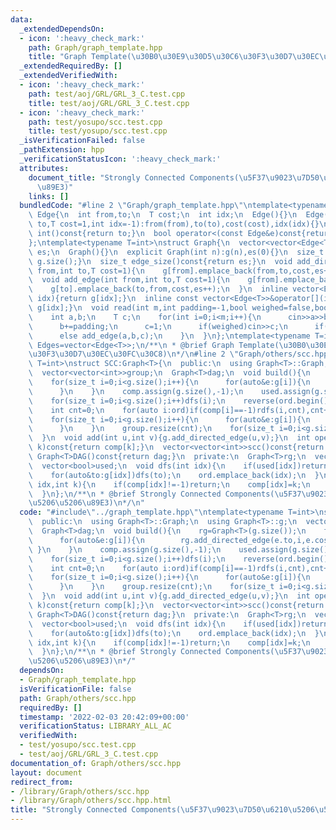 ```yaml
---
data:
  _extendedDependsOn:
  - icon: ':heavy_check_mark:'
    path: Graph/graph_template.hpp
    title: "Graph Template(\u30B0\u30E9\u30D5\u30C6\u30F3\u30D7\u30EC\u30FC\u30C8)"
  _extendedRequiredBy: []
  _extendedVerifiedWith:
  - icon: ':heavy_check_mark:'
    path: test/aoj/GRL/GRL_3_C.test.cpp
    title: test/aoj/GRL/GRL_3_C.test.cpp
  - icon: ':heavy_check_mark:'
    path: test/yosupo/scc.test.cpp
    title: test/yosupo/scc.test.cpp
  _isVerificationFailed: false
  _pathExtension: hpp
  _verificationStatusIcon: ':heavy_check_mark:'
  attributes:
    document_title: "Strongly Connected Components(\u5F37\u9023\u7D50\u6210\u5206\u5206\
      \u89E3)"
    links: []
  bundledCode: "#line 2 \"Graph/graph_template.hpp\"\ntemplate<typename T=int>\nstruct\
    \ Edge{\n  int from,to;\n  T cost;\n  int idx;\n  Edge(){}\n  Edge(int from,int\
    \ to,T cost=1,int idx=-1):from(from),to(to),cost(cost),idx(idx){}\n  operator\
    \ int()const{return to;}\n  bool operator<(const Edge&e)const{return cost<e.cost;}\n\
    };\ntemplate<typename T=int>\nstruct Graph{\n  vector<vector<Edge<T>>>g;\n  int\
    \ es;\n  Graph(){}\n  explicit Graph(int n):g(n),es(0){}\n  size_t size()const{return\
    \ g.size();}\n  size_t edge_size()const{return es;}\n  void add_directed_edge(int\
    \ from,int to,T cost=1){\n    g[from].emplace_back(from,to,cost,es++);\n  }\n\
    \  void add_edge(int from,int to,T cost=1){\n    g[from].emplace_back(from,to,cost,es);\n\
    \    g[to].emplace_back(to,from,cost,es++);\n  }\n  inline vector<Edge<T>>&operator[](int\
    \ idx){return g[idx];}\n  inline const vector<Edge<T>>&operator[](int idx)const{return\
    \ g[idx];}\n  void read(int m,int padding=-1,bool weighed=false,bool direct=false){\n\
    \    int a,b;\n    T c;\n    for(int i=0;i<m;i++){\n      cin>>a>>b;\n      a+=padding;\n\
    \      b+=padding;\n      c=1;\n      if(weighed)cin>>c;\n      if(direct)add_directed_edge(a,b,c);\n\
    \      else add_edge(a,b,c);\n    }\n  }\n};\ntemplate<typename T=int>\nusing\
    \ Edges=vector<Edge<T>>;\n/**\n * @brief Graph Template(\u30B0\u30E9\u30D5\u30C6\
    \u30F3\u30D7\u30EC\u30FC\u30C8)\n*/\n#line 2 \"Graph/others/scc.hpp\"\ntemplate<typename\
    \ T=int>\nstruct SCC:Graph<T>{\n  public:\n  using Graph<T>::Graph;\n  using Graph<T>::g;\n\
    \  vector<vector<int>>group;\n  Graph<T>dag;\n  void build(){\n    rg=Graph<T>(g.size());\n\
    \    for(size_t i=0;i<g.size();i++){\n      for(auto&e:g[i]){\n        rg.add_directed_edge(e.to,i,e.cost);\n\
    \      }\n    }\n    comp.assign(g.size(),-1);\n    used.assign(g.size(),false);\n\
    \    for(size_t i=0;i<g.size();i++)dfs(i);\n    reverse(ord.begin(),ord.end());\n\
    \    int cnt=0;\n    for(auto i:ord)if(comp[i]==-1)rdfs(i,cnt),cnt++;\n    dag=Graph<T>(cnt);\n\
    \    for(size_t i=0;i<g.size();i++){\n      for(auto&e:g[i]){\n        if(comp[i]!=comp[e.to])dag.add_directed_edge(comp[i],comp[e.to],e.cost);\n\
    \      }\n    }\n    group.resize(cnt);\n    for(size_t i=0;i<g.size();i++)group[comp[i]].emplace_back(i);\n\
    \  }\n  void add(int u,int v){g.add_directed_edge(u,v);}\n  int operator[](int\
    \ k)const{return comp[k];}\n  vector<vector<int>>scc()const{return group;}\n \
    \ Graph<T>DAG()const{return dag;}\n  private:\n  Graph<T>rg;\n  vector<int>comp,ord;\n\
    \  vector<bool>used;\n  void dfs(int idx){\n    if(used[idx])return;\n    used[idx]=true;\n\
    \    for(auto&to:g[idx])dfs(to);\n    ord.emplace_back(idx);\n  }\n  void rdfs(int\
    \ idx,int k){\n    if(comp[idx]!=-1)return;\n    comp[idx]=k;\n    for(auto&to:rg.g[idx])rdfs(to,k);\n\
    \  }\n};\n/**\n * @brief Strongly Connected Components(\u5F37\u9023\u7D50\u6210\
    \u5206\u5206\u89E3)\n*/\n"
  code: "#include\"../graph_template.hpp\"\ntemplate<typename T=int>\nstruct SCC:Graph<T>{\n\
    \  public:\n  using Graph<T>::Graph;\n  using Graph<T>::g;\n  vector<vector<int>>group;\n\
    \  Graph<T>dag;\n  void build(){\n    rg=Graph<T>(g.size());\n    for(size_t i=0;i<g.size();i++){\n\
    \      for(auto&e:g[i]){\n        rg.add_directed_edge(e.to,i,e.cost);\n     \
    \ }\n    }\n    comp.assign(g.size(),-1);\n    used.assign(g.size(),false);\n\
    \    for(size_t i=0;i<g.size();i++)dfs(i);\n    reverse(ord.begin(),ord.end());\n\
    \    int cnt=0;\n    for(auto i:ord)if(comp[i]==-1)rdfs(i,cnt),cnt++;\n    dag=Graph<T>(cnt);\n\
    \    for(size_t i=0;i<g.size();i++){\n      for(auto&e:g[i]){\n        if(comp[i]!=comp[e.to])dag.add_directed_edge(comp[i],comp[e.to],e.cost);\n\
    \      }\n    }\n    group.resize(cnt);\n    for(size_t i=0;i<g.size();i++)group[comp[i]].emplace_back(i);\n\
    \  }\n  void add(int u,int v){g.add_directed_edge(u,v);}\n  int operator[](int\
    \ k)const{return comp[k];}\n  vector<vector<int>>scc()const{return group;}\n \
    \ Graph<T>DAG()const{return dag;}\n  private:\n  Graph<T>rg;\n  vector<int>comp,ord;\n\
    \  vector<bool>used;\n  void dfs(int idx){\n    if(used[idx])return;\n    used[idx]=true;\n\
    \    for(auto&to:g[idx])dfs(to);\n    ord.emplace_back(idx);\n  }\n  void rdfs(int\
    \ idx,int k){\n    if(comp[idx]!=-1)return;\n    comp[idx]=k;\n    for(auto&to:rg.g[idx])rdfs(to,k);\n\
    \  }\n};\n/**\n * @brief Strongly Connected Components(\u5F37\u9023\u7D50\u6210\
    \u5206\u5206\u89E3)\n*/"
  dependsOn:
  - Graph/graph_template.hpp
  isVerificationFile: false
  path: Graph/others/scc.hpp
  requiredBy: []
  timestamp: '2022-02-03 20:42:09+00:00'
  verificationStatus: LIBRARY_ALL_AC
  verifiedWith:
  - test/yosupo/scc.test.cpp
  - test/aoj/GRL/GRL_3_C.test.cpp
documentation_of: Graph/others/scc.hpp
layout: document
redirect_from:
- /library/Graph/others/scc.hpp
- /library/Graph/others/scc.hpp.html
title: "Strongly Connected Components(\u5F37\u9023\u7D50\u6210\u5206\u5206\u89E3)"
---
```

